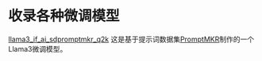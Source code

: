 # 收录各种微调模型

[llama3_if_ai_sdpromptmkr_q2k](https://hf-mirror.com/impactframes/llama3_if_ai_sdpromptmkr_q2k/tree/main) 这是基于提示词数据集[PromptMKR](https://hf-mirror.com/datasets/impactframes/PromptMKR/tree/main)制作的一个Llama3微调模型。